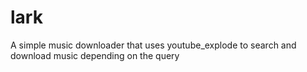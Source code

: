 # lark

A simple music downloader that uses youtube_explode to search and download music depending on the query

